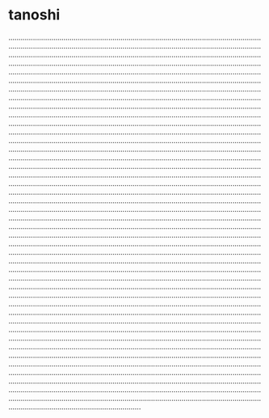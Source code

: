 # tanoshi
.....................................................................................................................................................................................................................................................................................................................................................................................................................................................................................................................................................................................................................................................................................................................................................................................................................................................................................................................................................................................................................................................................................................................................................................................................................................................................................................................................................................................................................................................................................................................................................................................................................................................................................................................................................................................................................................................................................................................................................................................................................................................................................................................................................................................................................................................................................................................................................................................................................................................................................................................................................................................................................................................................................................................................................................................................................................................................................................................................................................................................................................................................................................................................................................................................................................................................................................................................................................................................................................................................................................................................................................................................................................................................................................................................................................................................................................................................................................................................................................................................................................................................................................................................................................................................................................................................................................................................................................................................................................................................................................................................................................................................................................................................................................................................................................................................................................................................................................................................................................................................................................................................................................................................................................................................................................................................................................................................................................................................................................................................................................................................................................................................................